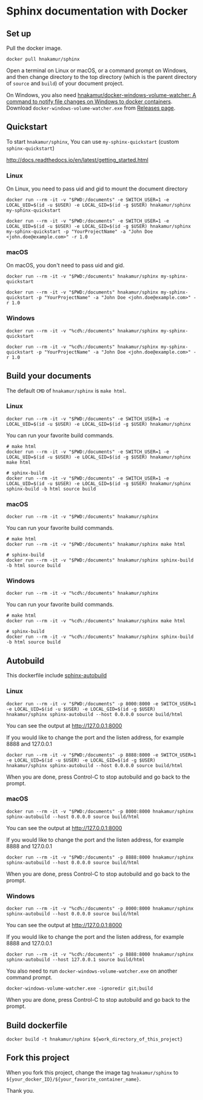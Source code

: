 # Sphinx documentation with Docker

## Set up

Pull the docker image.

```
docker pull hnakamur/sphinx
```

Open a terminal on Linux or macOS, or a command prompt on Windows, and then change directory to the top directory (which is the parent directory of `source` and `build`) of your document project.

On Windows, you also need [hnakamur/docker-windows-volume-watcher: A command to notify file changes on Windows to docker containers](https://github.com/hnakamur/docker-windows-volume-watcher). Download `docker-windows-volume-watcher.exe` from [Releases page](https://github.com/hnakamur/docker-windows-volume-watcher/releases).

## Quickstart

To start `hnakamur/sphinx`, You can use `my-sphinx-quickstart` (custom `sphinx-quickstart`)

http://docs.readthedocs.io/en/latest/getting_started.html

### Linux

On Linux, you need to pass uid and gid to mount the document directory

```
docker run --rm -it -v "$PWD:/documents" -e SWITCH_USER=1 -e LOCAL_UID=$(id -u $USER) -e LOCAL_GID=$(id -g $USER) hnakamur/sphinx my-sphinx-quickstart
```

```
docker run --rm -it -v "$PWD:/documents" -e SWITCH_USER=1 -e LOCAL_UID=$(id -u $USER) -e LOCAL_GID=$(id -g $USER) hnakamur/sphinx my-sphinx-quickstart -p "YourProjectName" -a "John Doe <john.doe@example.com>" -r 1.0
```

### macOS

On macOS, you don't need to pass uid and gid.

```
docker run --rm -it -v "$PWD:/documents" hnakamur/sphinx my-sphinx-quickstart
```

```
docker run --rm -it -v "$PWD:/documents" hnakamur/sphinx my-sphinx-quickstart -p "YourProjectName" -a "John Doe <john.doe@example.com>" -r 1.0
```

### Windows

```
docker run --rm -it -v "%cd%:/documents" hnakamur/sphinx my-sphinx-quickstart
```

```
docker run --rm -it -v "%cd%:/documents" hnakamur/sphinx my-sphinx-quickstart -p "YourProjectName" -a "John Doe <john.doe@example.com>" -r 1.0
```

## Build your documents

The default `CMD` of `hnakamur/sphinx` is `make html`.

### Linux

```
docker run --rm -it -v "$PWD:/documents" -e SWITCH_USER=1 -e LOCAL_UID=$(id -u $USER) -e LOCAL_GID=$(id -g $USER) hnakamur/sphinx
```

You can run your favorite build commands.

```
# make html
docker run --rm -it -v "$PWD:/documents" -e SWITCH_USER=1 -e LOCAL_UID=$(id -u $USER) -e LOCAL_GID=$(id -g $USER) hnakamur/sphinx make html

# sphinx-build
docker run --rm -it -v "$PWD:/documents" -e SWITCH_USER=1 -e LOCAL_UID=$(id -u $USER) -e LOCAL_GID=$(id -g $USER) hnakamur/sphinx sphinx-build -b html source build
```

### macOS

```
docker run --rm -it -v "$PWD:/documents" hnakamur/sphinx
```

You can run your favorite build commands.

```
# make html
docker run --rm -it -v "$PWD:/documents" hnakamur/sphinx make html

# sphinx-build
docker run --rm -it -v "$PWD:/documents" hnakamur/sphinx sphinx-build -b html source build
```

### Windows

```
docker run --rm -it -v "%cd%:/documents" hnakamur/sphinx
```

You can run your favorite build commands.

```
# make html
docker run --rm -it -v "%cd%:/documents" hnakamur/sphinx make html

# sphinx-build
docker run --rm -it -v "%cd%:/documents" hnakamur/sphinx sphinx-build -b html source build
```

## Autobuild

This dockerfile include [sphinx-autobuild](https://github.com/GaretJax/sphinx-autobuild)

### Linux

```
docker run --rm -it -v "$PWD:/documents" -p 8000:8000 -e SWITCH_USER=1 -e LOCAL_UID=$(id -u $USER) -e LOCAL_GID=$(id -g $USER) hnakamur/sphinx sphinx-autobuild --host 0.0.0.0 source build/html
```

You can see the output at http://127.0.0.1:8000

If you would like to change the port and the listen address, for example 8888 and 127.0.0.1

```
docker run --rm -it -v "$PWD:/documents" -p 8888:8000 -e SWITCH_USER=1 -e LOCAL_UID=$(id -u $USER) -e LOCAL_GID=$(id -g $USER) hnakamur/sphinx sphinx-autobuild --host 0.0.0.0 source build/html
```

When you are done, press Control-C to stop autobuild and go back to the prompt.

### macOS

```
docker run --rm -it -v "$PWD:/documents" -p 8000:8000 hnakamur/sphinx sphinx-autobuild --host 0.0.0.0 source build/html
```

You can see the output at http://127.0.0.1:8000

If you would like to change the port and the listen address, for example 8888 and 127.0.0.1

```
docker run --rm -it -v "$PWD:/documents" -p 8888:8000 hnakamur/sphinx sphinx-autobuild --host 0.0.0.0 source build/html
```

When you are done, press Control-C to stop autobuild and go back to the prompt.

### Windows

```
docker run --rm -it -v "%cd%:/documents" -p 8000:8000 hnakamur/sphinx sphinx-autobuild --host 0.0.0.0 source build/html
```

You can see the output at http://127.0.0.1:8000

If you would like to change the port and the listen address, for example 8888 and 127.0.0.1

```
docker run --rm -it -v "%cd%:/documents" -p 8888:8000 hnakamur/sphinx sphinx-autobuild --host 127.0.0.1 source build/html
```

You also need to run `docker-windows-volume-watcher.exe` on another command prompt.

```
docker-windows-volume-watcher.exe -ignoredir git;build
```

When you are done, press Control-C to stop autobuild and go back to the prompt.


## Build dockerfile

```
docker build -t hnakamur/sphinx ${work_directory_of_this_project}
```

## Fork this project

When you fork this project, change the image tag `hnakamur/sphinx` to
`${your_docker_ID}/${your_favorite_container_name}`.

Thank you.

